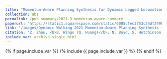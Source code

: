 ```yaml
---
title: "Momentum-Aware Planning Synthesis for Dynamic Legged Locomotion"
collection: abs
permalink: /pub_summary/2021-3-momentum-aware-summary
paperurl: 'https://static1.squarespace.com/static/6005cfec3753c24df2490e0a/t/60e36285b2d10014a2a4dcba/1625514630548/Ziyi+Zhou+-+Zhou_Ziyi_DW2021.pdf'
link: '/images/Dynamic Walking 2021 Momentum-Aware Planning Synthesis for Dynamic Legged Locomotion.pdf'
citation: 'Z. Zhou, <b>B. Wingo (Q. Huang)</b>, N. Boyd, S. Hutchinson, and Y. Zhao, &quot;Momentum-Aware Planning Synthesis for Dynamic Legged Locomotion.&quot; <i>Proceedings of Dynamic Walking</i>, July, 2021.'
include_var: archive-single.html
---
```


{% if page.include_var %}
  {% include {{ page.include_var }} %}
{% endif %}
<!-- 
Dynamic motion generation for legged robots remains challenging due to the non-cyclic contact and highly nonlinear rigid body dynamics. Trajectory optimization (TO) with
embedded contact dynamics generates elegant motions, yet
solving the associated nonlinear program (NLP) is still computationally intractable. A Hierarchical gait→centroidal→wholebody pipeline is commonly employed to reduce the planning
complexity. However, additional constraints projecting wholebody information to the centroidal level are required to ensure
feasible solutions. In practice, these constraints are often
computationally expensive and difficult to define, especially
when involving angular momentum. On the contrary, some adopt a distributed approach, updating centroidal and
whole-body models in an alternating fashion. However, contact
sequences still need to be pre-specified, and results are only
shown for simple walking motions. We improve upon the
existing distributed framework by introducing a centroidal
optimization capable of discovering both contact sequences
and angular momentum trajectories. A new set of consensus
constraints is also formulated. Lastly, we evaluate different
acceleration techniques to improve the global convergence of
the proposed distributed optimization. -->